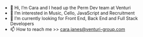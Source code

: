 - 👋 Hi, I’m Cara and I head up the Perm Dev team at Venturi
- 👀 I’m interested in Music, Cello, JavaScript and Recruitment
- 🌱 I’m currently looking for Front End, Back End and Full Stack Developers 
- 📫 How to reach me >> cara.janes@venturi-group.com

<!---
carajanes/carajanes is a ✨ special ✨ repository because its `README.md` (this file) appears on your GitHub profile.
You can click the Preview link to take a look at your changes.
--->
